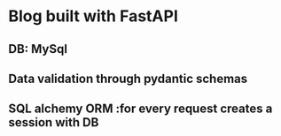 # Blog built with FastAPI

## DB: MySql
## Data validation through pydantic schemas
## SQL alchemy ORM :for every request creates a session with DB
